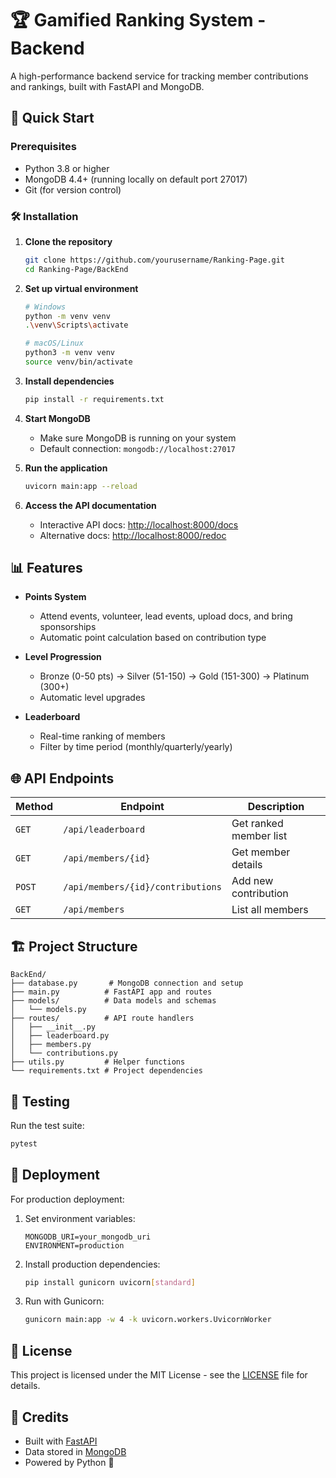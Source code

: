 # 🏆 Gamified Ranking System - Backend

A high-performance backend service for tracking member contributions and rankings, built with FastAPI and MongoDB.

## 🚀 Quick Start

### Prerequisites

- Python 3.8 or higher
- MongoDB 4.4+ (running locally on default port 27017)
- Git (for version control)

### 🛠️ Installation

1. **Clone the repository**

   ```bash
   git clone https://github.com/yourusername/Ranking-Page.git
   cd Ranking-Page/BackEnd
   ```

2. **Set up virtual environment**

   ```bash
   # Windows
   python -m venv venv
   .\venv\Scripts\activate

   # macOS/Linux
   python3 -m venv venv
   source venv/bin/activate
   ```

3. **Install dependencies**

   ```bash
   pip install -r requirements.txt
   ```

4. **Start MongoDB**
   - Make sure MongoDB is running on your system
   - Default connection: `mongodb://localhost:27017`

5. **Run the application**

   ```bash
   uvicorn main:app --reload
   ```

6. **Access the API documentation**
   - Interactive API docs: [http://localhost:8000/docs](http://localhost:8000/docs)
   - Alternative docs: [http://localhost:8000/redoc](http://localhost:8000/redoc)

## 📊 Features

- **Points System**
  - Attend events, volunteer, lead events, upload docs, and bring sponsorships
  - Automatic point calculation based on contribution type

- **Level Progression**
  - Bronze (0-50 pts) → Silver (51-150) → Gold (151-300) → Platinum (300+)
  - Automatic level upgrades

- **Leaderboard**
  - Real-time ranking of members
  - Filter by time period (monthly/quarterly/yearly)

## 🌐 API Endpoints

| Method | Endpoint | Description |
|--------|----------|-------------|
| `GET` | `/api/leaderboard` | Get ranked member list |
| `GET` | `/api/members/{id}` | Get member details |
| `POST` | `/api/members/{id}/contributions` | Add new contribution |
| `GET` | `/api/members` | List all members |

## 🏗️ Project Structure

```text
BackEnd/
├── database.py       # MongoDB connection and setup
├── main.py          # FastAPI app and routes
├── models/          # Data models and schemas
│   └── models.py
├── routes/          # API route handlers
│   ├── __init__.py
│   ├── leaderboard.py
│   ├── members.py
│   └── contributions.py
├── utils.py         # Helper functions
└── requirements.txt # Project dependencies
```

## 🧪 Testing

Run the test suite:

```bash
pytest
```

## 🚀 Deployment

For production deployment:

1. Set environment variables:

   ```env
   MONGODB_URI=your_mongodb_uri
   ENVIRONMENT=production
   ```

2. Install production dependencies:

   ```bash
   pip install gunicorn uvicorn[standard]
   ```

3. Run with Gunicorn:

   ```bash
   gunicorn main:app -w 4 -k uvicorn.workers.UvicornWorker
   ```

## 📝 License

This project is licensed under the MIT License - see the [LICENSE](LICENSE) file for details.

## 🙏 Credits

- Built with [FastAPI](https://fastapi.tiangolo.com/)
- Data stored in [MongoDB](https://www.mongodb.com/)
- Powered by Python 🐍
